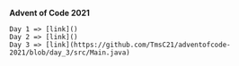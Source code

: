 **Advent of Code 2021**
```
Day 1 => [link]()
Day 2 => [link]()
Day 3 => [link](https://github.com/TmsC21/adventofcode-2021/blob/day_3/src/Main.java)

```
